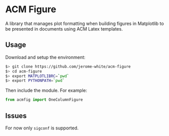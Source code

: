 # ACM Figure

A library that manages plot formatting when building figures in
Matplotlib to be presented in documents using ACM Latex templates.

## Usage

Download and setup the environment:
```bash
$> git clone https://github.com/jerome-white/acm-figure
$> cd acm-figure
$> export MATPLOTLIBRC=`pwd`
$> export PYTHONPATH=`pwd`
```

Then include the module. For example:
```python
from acmfig import OneColumnFigure
```

## Issues

For now only `sigconf` is supported.
